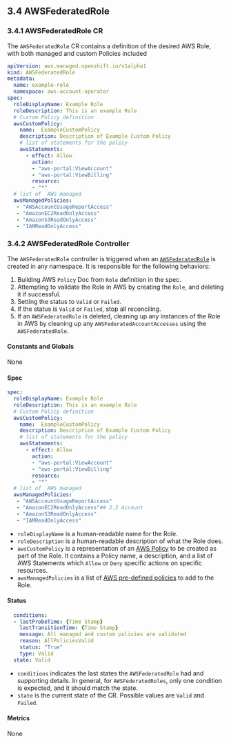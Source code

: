 ## 3.4 AWSFederatedRole

### 3.4.1 AWSFederatedRole CR

The `AWSFederatedRole` CR contains a definition of the desired AWS Role, with both managed and custom Policies included

```yaml
apiVersion: aws.managed.openshift.io/v1alpha1
kind: AWSFederatedRole
metadata:
  name: example-role
  namespace: aws-account-operator
spec:
  roleDisplayName: Example Role
  roleDescription: This is an example Role
  # Custom Policy definition
  awsCustomPolicy:
    name:  ExampleCustomPolicy
    description: Description of Example Custom Policy
    # list of statements for the policy
    awsStatements:
      - effect: Allow
        action:
        - "aws-portal:ViewAccount"
        - "aws-portal:ViewBilling"
        resource:
        - "*"
  # list of  AWS managed
  awsManagedPolicies:
   - "AWSAccountUsageReportAccess"
   - "AmazonEC2ReadOnlyAccess"
   - "AmazonS3ReadOnlyAccess"
   - "IAMReadOnlyAccess"
```

### 3.4.2 AWSFederatedRole Controller

The `AWSFederatedRole` controller is triggered when an [`AWSFederatedRole`](https://aws.amazon.com/identity/federation/) is created in any namespace. It is responsible for the following behaviors:

1. Building AWS `Policy` Doc from `Role` definition in the spec.
2. Attempting to validate the Role in AWS by creating the `Role`, and deleting it if successful.
3. Setting the status to `Valid` or `Failed`.
4. If the status is `Valid` or `Failed`, stop all reconciling.
5. If an `AWSFederatedRole` is deleted, cleaning up any instances of the Role in AWS by cleaning up any `AWSFederatedAccountAccesses` using the `AWSFederatedRole`.

#### Constants and Globals

None

#### Spec

```yaml
spec:
  roleDisplayName: Example Role
  roleDescription: This is an example Role
  # Custom Policy definition
  awsCustomPolicy:
    name:  ExampleCustomPolicy
    description: Description of Example Custom Policy
    # list of statements for the policy
    awsStatements:
      - effect: Allow
        action:
        - "aws-portal:ViewAccount"
        - "aws-portal:ViewBilling"
        resource:
        - "*"
  # list of  AWS managed
  awsManagedPolicies:
   - "AWSAccountUsageReportAccess"
   - "AmazonEC2ReadOnlyAccess"## 2.2 Account
   - "AmazonS3ReadOnlyAccess"
   - "IAMReadOnlyAccess"
```
* `roleDisplayName` is a human-readable name for the Role.
* `roleDescription` is a human-readable description of what the Role does.
* `awsCustomPolicy` is a representation of an [AWS Policy](https://docs.aws.amazon.com/IAM/latest/UserGuide/access_policies.html) to be created as part of the Role. It contains a Policy name, a description, and a list of AWS Statements which `Allow` or `Deny` specific actions on specific resources.
* `awsManagedPolicies` is a list of [AWS pre-defined policies](https://docs.aws.amazon.com/IAM/latest/UserGuide/access_policies_managed-vs-inline.html#aws-managed-policies) to add to the Role.

#### Status
```yaml
  conditions:
  - lastProbeTime: {Time Stamp}
    lastTransitionTime: {Time Stamp}
    message: All managed and custom policies are validated
    reason: AllPoliciesValid
    status: "True"
    type: Valid
  state: Valid
```

* `conditions` indicates the last states the `AWSFederatedRole` had and supporting details. In general, for `AWSFederatedRoles`, only one condition is expected, and it should match the state.
* `state` is the current state of the CR. Possible values are `Valid` and `Failed`.

#### Metrics

None
